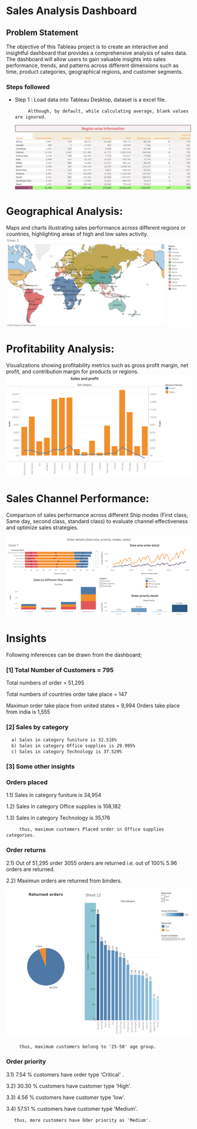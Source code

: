 # Sales Analysis Dashboard

## Problem Statement

The objective of this Tableau project is to create an interactive and insightful dashboard that provides a comprehensive analysis of sales data. The dashboard will allow users to gain valuable insights into sales performance, trends, and patterns across different dimensions such as time, product categories, geographical regions, and customer segments.


### Steps followed 

- Step 1 : Load data into Tableau Desktop, dataset is a excel file.

           Although, by default, while calculating average, blank values are ignored.

  ![Dashboard_upload](https://github.com/Simran2911/Dashboard_1/blob/main/Images/Sheet%201.png)


# Geographical Analysis: 
Maps and charts illustrating sales performance across different regions or countries, highlighting areas of high and low sales activity.
![Dashboard_upload](https://github.com/Simran2911/Dashboard_1/blob/main/Images/Sheet%203.png)

# Profitability Analysis: 
Visualizations showing profitability metrics such as gross profit margin, net profit, and contribution margin for products or regions.
![Dashboard_upload](https://github.com/Simran2911/Dashboard_1/blob/main/Images/Sheet%208.png)

# Sales Channel Performance: 
Comparison of sales performance across different Ship modes (First class, Same day, second class, standard class) to evaluate channel effectiveness and optimize sales strategies.

![Dashboard_upload](https://github.com/Simran2911/Dashboard_1/blob/main/Images/Dashboard%201.png)

# Insights

Following inferences can be drawn from the dashboard;

### [1] Total Number of Customers = 795

Total numbers of order = 51,295

Total numbers of countries order take place = 147

Maximun order take place from united states = 9,994
Orders take place from india is 1,555

           
  ### [2] Sales by category 
  
      a) Sales in category funiture is 32.516%
      b) Sales in category Office supplies is 29.995%
      c) Sales in category Technology is 37.529%

 ### [3] Some other insights
 
 ### Orders placed
 
 1.1) Sales in category funiture is 34,954
 
 1.2) Sales in category Office supplies is 108,182
 
 1.3) Sales in category Technology is 35,176
 
         thus, maximum customers Placed order in Office supplies categories.
 
 ### Order returns
 
 2.1)  Out of 51,295 order 3055 orders are returned
       i.e. out of 100% 5.96 orders are returned.
 
 2.2)  Maximun orders are returned from binders.

 ![Dashboard_upload](https://github.com/Simran2911/Dashboard_1/blob/main/Images/Dashboard%203.png)
 
         thus, maximum customers belong to '25-50' age group.
         
### Order priority

3.1) 7.54 % customers have order type 'Critical' .

3.2) 30.30 % customers have customer type 'High'.

3.3) 4.56 % customers have customer type 'low'.

3.4) 57.51 % customers have customer type 'Medium'.
       
       thus, more customers have Oder priority as 'Medium'.

